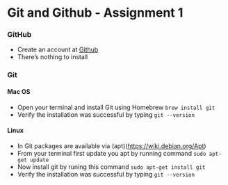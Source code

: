 # Git and Github - Assignment 1

### GitHub
* Create an account at [Github](https://github.com/)
* There’s nothing to install

### Git
#### Mac OS
* Open your terminal and install Git using Homebrew
  `
  brew install git
  `
* Verify the installation was successful by typing
  `
  git --version
  `
#### Linux
* In Git packages are available via (apt)(https://wiki.debian.org/Apt)
* From your terminal first update you apt by running command
  `
  sudo apt-get update
  `
* Now install git by runing this command
  `
  sudo apt-get install git
  `
* Verify the installation was successful by typing
  `
  git --version
  `
